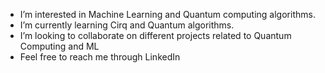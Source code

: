 - I’m interested in Machine Learning  and Quantum computing algorithms.
-  I’m currently learning Cirq and Quantum algorithms.
- I’m looking to collaborate on different projects related to Quantum Computing and ML
-  Feel free to reach me through LinkedIn 

<!---
IsItHM/IsItHM is a ✨ special ✨ repository because its `README.md` (this file) appears on your GitHub profile.
You can click the Preview link to take a look at your changes.
--->
